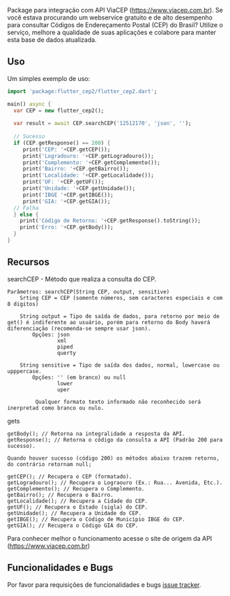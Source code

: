 Package para integração com API ViaCEP (https://www.viacep.com.br). Se você estava procurando um webservice gratuito e de alto desempenho para consultar Códigos de Endereçamento Postal (CEP) do Brasil? Utilize o serviço, melhore a qualidade de suas aplicações e colabore para manter esta base de dados atualizada.

## Uso

Um simples exemplo de uso:

```dart
import 'package:flutter_cep2/flutter_cep2.dart';

main() async {
  var CEP = new flutter_cep2();
  
  var result = await CEP.searchCEP('12512170', 'json', '');
  
  // Sucesso
  if (CEP.getResponse() == 200) { 
     print('CEP: '+CEP.getCEP());
     print('Logradouro: '+CEP.getLogradouro());
     print('Complemento: '+CEP.getComplemento());
     print('Bairro: '+CEP.getBairro());
     print('Localidade: '+CEP.getLocalidade());
     print('UF: '+CEP.getUF());
     print('Unidade: '+CEP.getUnidade());
     print('IBGE '+CEP.getIBGE());
     print('GIA: '+CEP.getGIA());
  // Falha
  } else {
    print('Código de Retorno: '+CEP.getResponse().toString());
    print('Erro: '+CEP.getBody());
  }
}
```

## Recursos

searchCEP - Método que realiza a consulta do CEP.

    Parâmetros: searchCEP(String CEP, output, sensitive)
        Srting CEP = CEP (somente números, sem caracteres especiais e com 8 digitos)
        
        String output = Tipo de saída de dados, para retorno por meio de get() é indiferente ao usuário, porém para retorno do Body haverá diferenciação (recomenda-se sempre usar json).
            Opções: json
                    xml
                    piped
                    querty
                    
        String sensitive = Tipo de saída dos dados, normal, lowercase ou upppercase.
            Opções: '' (em branco) ou null
                    lower
                    uper
                    
             Qualquer formato texto informado não reconhecido será inerpretad como branco ou nulo.

gets

    getBody(); // Retorna na integralidade a resposta da API.
    getResponse(); // Retorna o código da consulta a API (Padrão 200 para sucesso).
    
    Quando houver sucesso (código 200) os métodos abaixo trazem retorno, do contrário retornam null;
    
    getCEP(); // Recupera o CEP (formatado). 
    getLogradouro(); // Recupera o Lograouro (Ex.: Rua... Avenida, Etc.).
    getComplemento(); // Recupera o Complemento.
    getBairro(); // Recupera o Bairro.
    getLocalidade(); // Recupera a Cidade do CEP.
    getUF(); // Recupera o Estado (sigla) do CEP.
    getUnidade(); // Recupera a Unidade do CEP. 
    getIBGE(); // Recupera o Código de Município IBGE do CEP.
    getGIA(); // Recupera o Código GIA do CEP.
    
    
Para conhecer melhor o funcionamento acesse o site de origem da API (https://www.viacep.com.br)

## Funcionalidades e Bugs

Por favor para requisições de funcionalidades e bugs [issue tracker][tracker].

[tracker]: https://github.com/vitoramaral10/flutter_cep2/issues